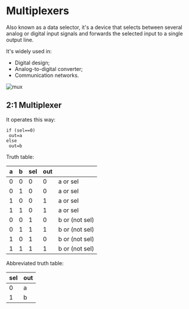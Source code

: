 # Multiplexers

Also known as a data selector, it's a device that selects between several analog or digital input signals and forwards the selected input to a single output line.

It's widely used in:

- Digital design;
- Analog-to-digital converter;
- Communication networks.

![mux](https://external-content.duckduckgo.com/iu/?u=https%3A%2F%2Felectricalfundablog.com%2Fwp-content%2Fuploads%2F2019%2F12%2F2-is-to-1-Mux-3.png&f=1&nofb=1&ipt=ac97c53d147551a0b040db28ff034eba3b2d2cf1b9fba525aa47c168aa832e4c)

## 2:1 Multiplexer

It operates this way:

```pseudocode
if (sel==0)
 out=a
else
 out=b
```

Truth table:

| a   | b   | sel | out |                |
| --- | --- | --- | --- | -------------- |
| 0   | 0   | 0   | 0   | a or sel       |
| 0   | 1   | 0   | 0   | a or sel       |
| 1   | 0   | 0   | 1   | a or sel       |
| 1   | 1   | 0   | 1   | a or sel       |
| 0   | 0   | 1   | 0   | b or (not sel) |
| 0   | 1   | 1   | 1   | b or (not sel) |
| 1   | 0   | 1   | 0   | b or (not sel) |
| 1   | 1   | 1   | 1   | b or (not sel) |

Abbreviated truth table:

| sel | out |
| --- | --- |
| 0   | a   |
| 1   | b   |
